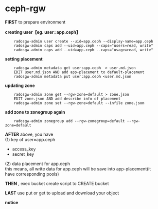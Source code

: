 # ceph-rgw


**FIRST** to prepare environment

**creating  user【eg. user=app.ceph】**
```
    radosgw-admin user create --uid=app.ceph --display-name=app.ceph
    radosgw-admin caps add --uid=app.ceph --caps="users=read, write"
    radosgw-admin caps add --uid=app.ceph --caps="usage=read, write"
````

**setting  placement**
```
    radosgw-admin metadata get user:app.ceph  > user.md.json
    EDIT user.md.json AND add app-placement to default-placement
    radosgw-admin metadata put user:app.ceph <user.md.json
```

**updating  zone**
```
    radosgw-admin zone get --rgw-zone=default > zone.json
    EDIT zone.json AND add describe info of placement
    radosgw-admin zone set --rgw-zone=default --infile zone.json
```

**add zone to zonegroup again**
```
    radosgw-admin zonegroup add --rgw-zonegroup=default --rgw-zone=default
```


**AFTER** above, you have  
(1) key of user=app.ceph  
- access_key  
- secret_key

(2) data placement for app.ceph    
this means, all write data for app.ceph will be save into app-placement(it have corresponding pools) 


**THEN** , exec bucket create script to CREATE bucket  

**LAST** use put or get to upload and download your object  



**notice**  

